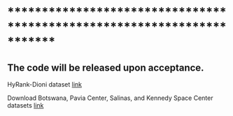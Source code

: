# ***********************************************************************

## The code will be released upon acceptance.

HyRank-Dioni dataset [link](https://github.com/YuxiangZhang-BIT/Data-CSHSI)

Download Botswana, Pavia Center, Salinas, and Kennedy Space Center datasets [link](https://www.ehu.eus/ccwintco/index.php/Hyperspectral_Remote_Sensing_Scenes)
